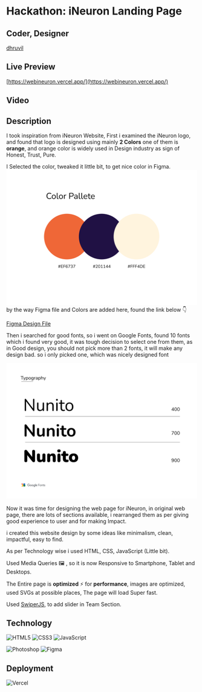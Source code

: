 # Hackathon: iNeuron Landing Page

## Coder, Designer
[dhruvil](https://www.findcoder.io/u/dhruvil "findcoder.io/u/dhruvil")

## Live Preview
[https://webineuron.vercel.app/](https://webineuron.vercel.app/)

## Video


## Description

I took inspiration from iNeuron Website, First i examined the iNeuron logo, and found that logo is designed using mainly **2 Colors** one of them is **orange**, and orange color is widely used in Design industry as sign of Honest, Trust, Pure. 

I Selected the color, tweaked it little bit, to get nice color in Figma.
![color](./readme_assets/colors.png)
by the way Figma file and Colors are added here, found the link below 👇

[Figma Design File](./ineuron-landing-page.fig)

Then i searched for good fonts, so i went on Google Fonts, found 10 fonts which i found very good, it was tough decision to select one from them, as in Good design, you should not pick more than 2 fonts, it will make any design bad. so i only picked one, which was nicely designed font

![typography](./readme_assets/typography.png)

Now it was time for designing the web page for iNeuron, in original web page, there are lots of sections available, i rearranged them as per giving good experience to user and for making Impact.

i created this website design by some ideas like minimalism, clean, impactful, easy to find.

As per Technology wise i used HTML, CSS, JavaScript (Little bit).

Used Media Queries 🖼 , so it is now Responsive to Smartphone, Tablet and Desktops. 

The Entire page is **optimized** ⚡️ for **performance**, images are optimized, used SVGs at possible places, The page will load Super fast.

Used [SwiperJS](https://swiperjs.com/), to add slider in Team Section. 


## Technology
![HTML5](https://img.shields.io/badge/html5-%23E34F26.svg?style=for-the-badge&logo=html5&logoColor=white) ![CSS3](https://img.shields.io/badge/css3-%231572B6.svg?style=for-the-badge&logo=css3&logoColor=white) ![JavaScript](https://img.shields.io/badge/JavaScript-323330?style=for-the-badge&logo=javascript&logoColor=F7DF1E) 

![Photoshop](https://img.shields.io/badge/Adobe%20Photoshop-31A8FF?style=for-the-badge&logo=Adobe%20Photoshop&logoColor=black) ![Figma](https://img.shields.io/badge/Figma-F24E1E?style=for-the-badge&logo=figma&logoColor=white)

## Deployment
![Vercel](https://img.shields.io/badge/vercel-%23000000.svg?style=for-the-badge&logo=vercel&logoColor=#00C7B7)